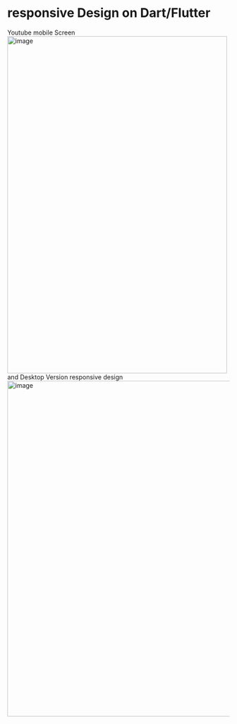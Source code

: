 # responsive Design on Dart/Flutter

Youtube mobile Screen
<img width="498" height="765" alt="image" src="https://github.com/user-attachments/assets/b00403bb-6cee-485f-81e3-636fa81d80d2" />
and Desktop Version responsive design 
<img width="1003" height="762" alt="image" src="https://github.com/user-attachments/assets/98026db5-ed1d-4b20-b101-4f92c8318e1b" />

